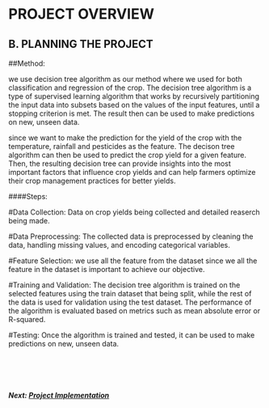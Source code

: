 # PROJECT OVERVIEW
## B. PLANNING THE PROJECT

##Method:

we use decision tree algorithm as our method where we used for both classification and regression of the crop. The decision tree algorithm is a type of supervised learning algorithm that works by recursively partitioning the input data into subsets based on the values of the input features, until a stopping criterion is met. The result then can be used to make predictions on new, unseen data.

since we want to make the prediction for the yield of the crop with the temperature, rainfall and pesticides as the feature. The decison tree algorithm can then be used to predict the crop yield for a given feature. Then, the resulting decision tree can provide insights into the most important factors that influence crop yields and can help farmers optimize their crop management practices for better yields.

####Steps:

#Data Collection: Data on crop yields being collected and detailed reaserch being made.

#Data Preprocessing: The collected data is preprocessed by cleaning the data, handling missing values, and encoding categorical variables.

#Feature Selection: we use all the feature from the dataset since we all the feature in the dataset is important to achieve our objective.

#Training and Validation: The decision tree algorithm is trained on the selected features using the train dataset that being split, while the rest of the data is used for validation using the test dataset. The performance of the algorithm is evaluated based on metrics such as mean absolute error or R-squared.

#Testing: Once the algorithm is trained and tested, it can be used to make predictions on new, unseen data.


<br><br><br>
##### Next: [Project Implementation](C-PROJECT_IMPLEMENTATION.md)
